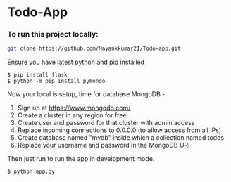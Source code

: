 # Todo-App
### To run this project locally:

``` bash
git clone https://github.com/Mayankkumar21/Todo-app.git
```
Ensure you have latest python and pip installed
``` pip
$ pip install flask
$ python -m pip install pymongo
```
Now your local is setup, time for database
MongoDB - 
1) Sign up at https://www.mongodb.com/
2) Create a cluster in any region for free
3) Create user and password for that cluster with admin access
4) Replace incoming connections to 0.0.0.0 (to allow access from all IPs)
5) Create database named "mydb" inside which a collection named todos
6) Replace your username and password in the MongoDB URI

Then just run to run the app in development mode.
```bash
$ python app.py
```
